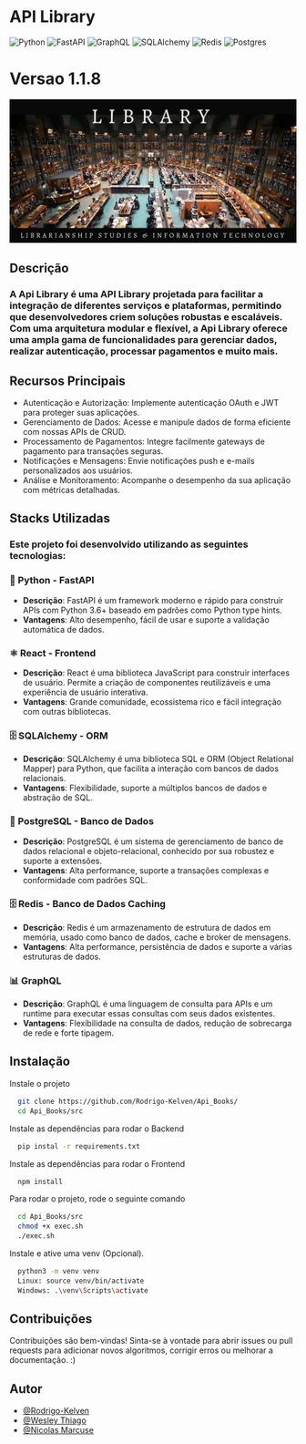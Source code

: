 
# API Library
![Python](https://img.shields.io/badge/python-3670A0?style=for-the-badge&logo=python&logoColor=ffdd54) 
![FastAPI](https://img.shields.io/badge/FastAPI-%23FF4F00.svg?style=for-the-badge&logo=fastapi&logoColor=white)
![GraphQL](https://img.shields.io/badge/GraphQL-%23E10098.svg?style=for-the-badge&logo=graphql&logoColor=white)
![SQLAlchemy](https://img.shields.io/badge/SQLAlchemy-%23C72C41.svg?style=for-the-badge&logo=sqlalchemy&logoColor=white)
![Redis](https://img.shields.io/badge/redis-%23DD0031.svg?style=for-the-badge&logo=redis&logoColor=white) 
![Postgres](https://img.shields.io/badge/postgres-%23316192.svg?style=for-the-badge&logo=postgresql&logoColor=white) 

# Versao 1.1.8

![Minha Imagem](images/Library.png)

## Descrição

### A Api Library  é uma API Library projetada para facilitar a integração de diferentes serviços e plataformas, permitindo que desenvolvedores criem soluções robustas e escaláveis. Com uma arquitetura modular e flexível, a Api Library  oferece uma ampla gama de funcionalidades para gerenciar dados, realizar autenticação, processar pagamentos e muito mais.
## Recursos Principais

  - Autenticação e Autorização: Implemente autenticação OAuth e JWT para proteger suas aplicações.
  - Gerenciamento de Dados: Acesse e manipule dados de forma eficiente com nossas APIs de CRUD.
  - Processamento de Pagamentos: Integre facilmente gateways de pagamento para transações seguras.
  - Notificações e Mensagens: Envie notificações push e e-mails personalizados aos usuários.
  - Análise e Monitoramento: Acompanhe o desempenho da sua aplicação com métricas detalhadas.


## Stacks Utilizadas
### Este projeto foi desenvolvido utilizando as seguintes tecnologias:

### 🐍 Python - FastAPI
- **Descrição**: FastAPI é um framework moderno e rápido para construir APIs com Python 3.6+ baseado em padrões como Python type hints.
- **Vantagens**: Alto desempenho, fácil de usar e suporte a validação automática de dados.

### ⚛️ React - Frontend
- **Descrição**: React é uma biblioteca JavaScript para construir interfaces de usuário. Permite a criação de componentes reutilizáveis e uma experiência de usuário interativa.
- **Vantagens**: Grande comunidade, ecossistema rico e fácil integração com outras bibliotecas.

### 🗄️ SQLAlchemy - ORM
- **Descrição**: SQLAlchemy é uma biblioteca SQL e ORM (Object Relational Mapper) para Python, que facilita a interação com bancos de dados relacionais.
- **Vantagens**: Flexibilidade, suporte a múltiplos bancos de dados e abstração de SQL.

### 🐘 PostgreSQL - Banco de Dados
- **Descrição**: PostgreSQL é um sistema de gerenciamento de banco de dados relacional e objeto-relacional, conhecido por sua robustez e suporte a extensões.
- **Vantagens**: Alta performance, suporte a transações complexas e conformidade com padrões SQL.

### 🗄️ Redis - Banco de Dados Caching
- **Descrição**: Redis é um armazenamento de estrutura de dados em memória, usado como banco de dados, cache e broker de mensagens.
- **Vantagens**: Alta performance, persistência de dados e suporte a várias estruturas de dados.

### 📊 GraphQL
- **Descrição**: GraphQL é uma linguagem de consulta para APIs e um runtime para executar essas consultas com seus dados existentes.
- **Vantagens**: Flexibilidade na consulta de dados, redução de sobrecarga de rede e forte tipagem.



## Instalação

Instale o projeto

```bash
  git clone https://github.com/Rodrigo-Kelven/Api_Books/
  cd Api_Books/src
```
Instale as dependências para rodar o Backend

```bash
  pip instal -r requirements.txt
```
Instale as dependências para rodar o Frontend

```bash
  npm install
```
Para rodar o projeto, rode o seguinte comando

```bash
  cd Api_Books/src
  chmod +x exec.sh
  ./exec.sh
```
Instale e ative uma venv (Opcional).

```bash
  python3 -m venv venv
  Linux: source venv/bin/activate
  Windows: .\venv\Scripts\activate 
```

## Contribuições
Contribuições são bem-vindas! Sinta-se à vontade para abrir issues ou pull requests para adicionar novos algoritmos, corrigir erros ou melhorar a documentação. :)


## Autor

- [@Rodrigo-Kelven](https://github.com/Rodrigo-Kelven)
- [@Wesley Thiago](https://github.com/Wesley0071)
- [@Nicolas Marcuse](https://github.com/N1kkoo)

